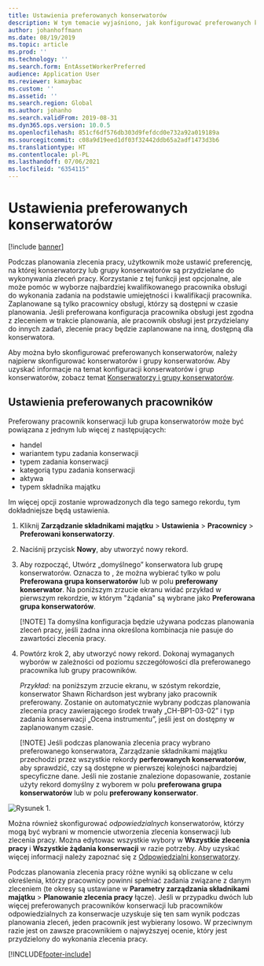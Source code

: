 ```yaml
---
title: Ustawienia preferowanych konserwatorów
description: W tym temacie wyjaśniono, jak konfigurować preferowanych konserwatorów w module Zarządzanie składnikami majątku.
author: johanhoffmann
ms.date: 08/19/2019
ms.topic: article
ms.prod: ''
ms.technology: ''
ms.search.form: EntAssetWorkerPreferred
audience: Application User
ms.reviewer: kamaybac
ms.custom: ''
ms.assetid: ''
ms.search.region: Global
ms.author: johanho
ms.search.validFrom: 2019-08-31
ms.dyn365.ops.version: 10.0.5
ms.openlocfilehash: 851cf6df576db303d9fefdcd0e732a92a019189a
ms.sourcegitcommit: c08a9d19eed1df03f32442ddb65a2adf1473d3b6
ms.translationtype: HT
ms.contentlocale: pl-PL
ms.lasthandoff: 07/06/2021
ms.locfileid: "6354115"
---
```

# <a name="set-up-preferred-maintenance-workers"></a>Ustawienia preferowanych konserwatorów

[!include [banner](../../includes/banner.md)]

 

Podczas planowania zlecenia pracy, użytkownik może ustawić preferencję, na której konserwatorzy lub grupy konserwatorów są przydzielane do wykonywania zleceń pracy. Korzystanie z tej funkcji jest opcjonalne, ale może pomóc w wyborze najbardziej kwalifikowanego pracownika obsługi do wykonania zadania na podstawie umiejętności i kwalifikacji pracownika. Zaplanowane są tylko pracownicy obsługi, którzy są dostępni w czasie planowania. Jeśli preferowana konfiguracja pracownika obsługi jest zgodna z zleceniem w trakcie planowania, ale pracownik obsługi jest przydzielany do innych zadań, zlecenie pracy będzie zaplanowane na inną, dostępną dla konserwatora.

Aby można było skonfigurować preferowanych konserwatorów, należy najpierw skonfigurować konserwatorów i grupy konserwatorów. Aby uzyskać informacje na temat konfiguracji konserwatorów i grup konserwatorów, zobacz temat [Konserwatorzy i grupy konserwatorów](../setup-for-objects/workers-and-worker-groups.md).

## <a name="set-up-preferred-workers"></a>Ustawienia preferowanych pracowników

Preferowany pracownik konserwacji lub grupa konserwatorów może być powiązana z jednym lub więcej z następujących:

- handel  
- wariantem typu zadania konserwacji  
- typem zadania konserwacji  
- kategorią typu zadania konserwacji  
- aktywa  
- typem składnika majątku  

Im więcej opcji zostanie wprowadzonych dla tego samego rekordu, tym dokładniejsze będą ustawienia.

1. Kliknij **Zarządzanie składnikami majątku** > **Ustawienia** > **Pracownicy** > **Preferowani konserwatorzy**.

2. Naciśnij przycisk **Nowy**, aby utworzyć nowy rekord.

3. Aby rozpocząć, Utwórz „domyślnego” konserwatora lub grupę konserwatorów. Oznacza to , że można wybierać tylko w polu **Preferowana grupa konserwatorów** lub w polu **preferowany konserwator**. Na poniższym zrzucie ekranu widać przykład w pierwszym rekordzie, w którym "żądania" są wybrane jako **Preferowana grupa konserwatorów**.

    [!NOTE] Ta domyślna konfiguracja będzie używana podczas planowania zleceń pracy, jeśli żadna inna określona kombinacja nie pasuje do zawartości zlecenia pracy.

4. Powtórz krok 2, aby utworzyć nowy rekord. Dokonaj wymaganych wyborów w zależności od poziomu szczegółowości dla preferowanego pracownika lub grupy pracowników. 

    *Przykład:* na poniższym zrzucie ekranu, w szóstym rekordzie, konserwator Shawn Richardson jest wybrany jako pracownik preferowany. Zostanie on automatycznie wybrany podczas planowania zlecenia pracy zawierającego środek trwały „CH-BP1-03-02” i typ zadania konserwacji „Ocena instrumentu”, jeśli jest on dostępny w zaplanowanym czasie.

    [!NOTE] Jeśli podczas planowania zlecenia pracy wybrano preferowanego konserwatora, Zarządzanie składnikami majątku przechodzi przez wszystkie rekordy **perferowanych konserwatorów**, aby sprawdzić, czy są dostępne w pierwszej kolejności najbardziej specyficzne dane. Jeśli nie zostanie znalezione dopasowanie, zostanie użyty rekord domyślny z wyborem w polu **preferowana grupa konserwatorów** lub w polu **preferowany konserwator**.

![Rysunek 1.](media/02-work-order-scheduling.png)

Można również skonfigurować *odpowiedzialnych* konserwatorów, którzy mogą być wybrani w momencie utworzenia zlecenia konserwacji lub zlecenia pracy. Można edytowac wszystkie wybory w **Wszystkie zlecenia pracy** i **Wszystkie żądania konserwacji** w razie potrzeby. Aby uzyskać więcej informacji należy zapoznać się z [Odpowiedzialni konserwatorzy](../setup-for-maintenance-requests/responsible-workers.md).

Podczas planowania zlecenia pracy różne wyniki są obliczane w celu określenia, którzy pracownicy powinni spełniać zadania związane z danym zleceniem (te okresy są ustawiane w **Parametry zarządzania składnikami majątku** > **Planowanie zlecenia pracy** łącze). Jeśli w przypadku dwóch lub więcej preferowanych pracowników konserwacji lub pracowników odpowiedzialnych za konserwacje uzyskuje się ten sam wynik podczas planowania zleceń, jeden pracownik jest wybierany losowo. W przeciwnym razie jest on zawsze pracownikiem o najwyższyej ocenie, który jest przydzielony do wykonania zlecenia pracy.



[!INCLUDE[footer-include](../../../includes/footer-banner.md)]